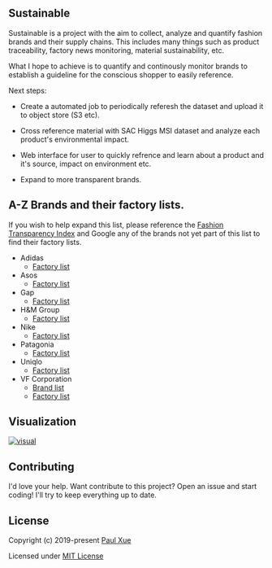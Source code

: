 ## Sustainable

Sustainable is a project with the aim to collect, analyze and quantify fashion
brands and their supply chains. This includes many things such as product traceability,
factory news monitoring, material sustainability, etc.

What I hope to achieve is to quantify and continously monitor brands to
establish a guideline for the conscious shopper to easily reference.

Next steps:

- Create a automated job to periodically referesh the dataset and upload it to
  object store (S3 etc).

- Cross reference material with SAC Higgs MSI dataset and analyze each product's
  environmental impact.

- Web interface for user to quickly refrence and learn about a product and it's
  source, impact on environment etc.

- Expand to more transparent brands.

## A-Z Brands and their factory lists.
If you wish to help expand this list, please reference the [Fashion Transparency Index](https://issuu.com/fashionrevolution/docs/fashion_transparency_index_2019) and Google any of the brands not yet part of this list to find their factory lists.

- Adidas
    - [Factory list](https://www.adidas-group.com/en/sustainability/compliance/supply-chain-structure/)
- Asos
	- [Factory list](https://www.asosplc.com/corporate-responsibility/our-products/our-supply-chain)
- Gap
	- [Factory list](https://www.gapincsustainability.com/sites/default/files/Gap%20Inc%20Factory%20List.pdf)
- H&M Group
  	- [Factory list](https://sustainability.hm.com/en/sustainability/downloads-resources/resources/supplier-list.html)
- Nike
	- [Factory list](http://manufacturingmap.nikeinc.com/)
- Patagonia
	- [Factory list](https://www.patagonia.com/footprint.html)
- Uniqlo
	- [Factory list](https://www.fastretailing.com/eng/sustainability/labor/list.html)
- VF Corporation 
    - [Brand list](https://www.vfc.com/brands)
  	- [Factory list](https://sustainability.vfc.com/resources/factory-list-map)


## Visualization

[![visual](https://i.imgur.com/cakin2S.jpg)](https://sustainable-visual.mannr.co)

## Contributing

I'd love your help. Want contribute to this project? Open an issue and start
coding! I'll try to keep everything up to date.

## License

Copyright (c) 2019-present [Paul Xue](https://github.com/pxue)

Licensed under [MIT License](./LICENSE)
